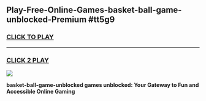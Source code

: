 
## Play-Free-Online-Games-basket-ball-game-unblocked-Premium #tt5g9
<h3>
<a href="https://premium.freeplayer.one?title=basket-ball-game-unblocked&ref=8M">CLICK TO PLAY</a></h3>
<hr>

<h3>
<a href="https://premium.freeplayer.one?title=basket-ball-game-unblocked&ref=8M">CLICK 2 PLAY</a>
  
</h3>

<a href="https://premium.freeplayer.one?title=basket-ball-game-unblocked&ref=8M"><img src="https://clearcache.store/games.png"></a>


**basket-ball-game-unblocked games unblocked: Your Gateway to Fun and Accessible Online Gaming**
